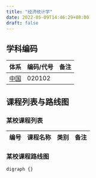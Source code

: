 ```yaml
---
title: "经济统计学"
date: 2022-05-09T14:46:29+08:00
draft: false
---
```


## 学科编码
| 体系 | 编码/代号 | 备注 |
| ---- | ---- | ---- |
| [中国](../../subject_system/china) | 020102 | |

## 课程列表与路线图

### 某校课程列表
| 编号 | 课程名称 | 类别 | 备注 |
| ---- | ---- | ---- | ---- |

### 某校课程路线图
```graphviz
digraph {}
```
